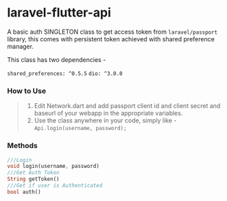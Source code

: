 # laravel-flutter-api
A basic auth SINGLETON class to get access token from `laravel/passport` library, this comes with persistent token achieved with shared preference manager.

This class has two dependencies - 

`shared_preferences: ^0.5.5`
`dio: ^3.0.0`

### How to Use
> 1. Edit Network.dart and add passport client id and client secret and baseurl of your webapp in the appropriate variables.
> 2. Use the class anywhere in your code, simply like - `Api.login(username, password);`

### Methods
```dart
///Login
void login(username, password)
///Get Auth Token
String getToken()
///Get if user is Authenticated
bool auth()
```
